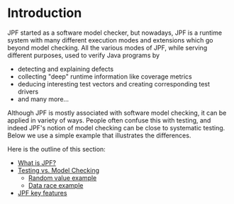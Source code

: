 # Introduction #
JPF started as a software model checker, but nowadays, JPF is a runtime system with many different execution modes and extensions which go beyond model checking. All the various modes of JPF, while serving different purposes, used to verify Java programs by

 * detecting and explaining defects
 * collecting "deep" runtime information like coverage metrics
 * deducing interesting test vectors and creating corresponding test drivers
 * and many more...   

Although JPF is mostly associated with software model checking, it can be applied in variety of ways.  People often confuse this with testing, and indeed JPF's notion of model checking can be close to systematic testing. Below we use a simple example that illustrates the differences.

Here is the outline of this section:

  * [What is JPF?](what_is_jpf)
  * [Testing vs. Model Checking](testing_vs_model_checking)
    * [Random value example](random_example)
    * [Data race example](race_example)
  * [JPF key features](classification)
